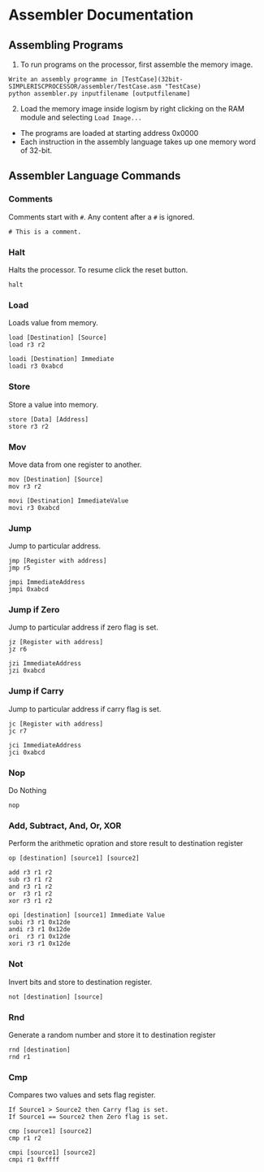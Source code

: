 # Assembler Documentation
## Assembling Programs
1. To run programs on the processor, first assemble the memory image.
```
Write an assembly programme in [TestCase](32bit-SIMPLERISCPROCESSOR/assembler/TestCase.asm "TestCase)
python assembler.py inputfilename [outputfilename]
```
2. Load the memory image inside logism by right clicking on the RAM module and selecting `Load Image...`  
- The programs are loaded at starting address 0x0000
- Each instruction in the assembly language takes up one memory word of 32-bit.
## Assembler Language Commands
### Comments
Comments start with `#`. Any content after a `#` is ignored.
```
# This is a comment.
```
### Halt  
Halts the processor. To resume click the reset button.
```
halt
```

### Load  
Loads value from memory.
```
load [Destination] [Source]
load r3 r2

loadi [Destination] Immediate
loadi r3 0xabcd
```

### Store
Store a value into memory.
```
store [Data] [Address]
store r3 r2
```


### Mov  
Move data from one register to another.
```
mov [Destination] [Source]
mov r3 r2

movi [Destination] ImmediateValue
movi r3 0xabcd
```


### Jump  
Jump to particular address. 
```
jmp [Register with address]
jmp r5

jmpi ImmediateAddress
jmpi 0xabcd
```


### Jump if Zero  
Jump to particular address if zero flag is set.
```
jz [Register with address]
jz r6

jzi ImmediateAddress
jzi 0xabcd
```

### Jump if Carry  
Jump to particular address if carry flag is set.
```
jc [Register with address]
jc r7

jci ImmediateAddress
jci 0xabcd
```
### Nop  
Do Nothing
```
nop
```

### Add, Subtract, And, Or, XOR
Perform the arithmetic opration and store result to destination register

```
op [destination] [source1] [source2]

add r3 r1 r2 
sub r3 r1 r2
and r3 r1 r2
or  r3 r1 r2
xor r3 r1 r2

opi [destination] [source1] Immediate Value
subi r3 r1 0x12de
andi r3 r1 0x12de
ori  r3 r1 0x12de
xori r3 r1 0x12de
```

### Not
Invert bits and store to destination register.
```
not [destination] [source]
```

### Rnd
Generate a random number and store it to destination register
```
rnd [destination]
rnd r1
```

### Cmp
Compares two values and sets flag register. 
```
If Source1 > Source2 then Carry flag is set.
If Source1 == Source2 then Zero flag is set.
```
```
cmp [source1] [source2]
cmp r1 r2

cmpi [source1] [source2]
cmpi r1 0xffff
```
